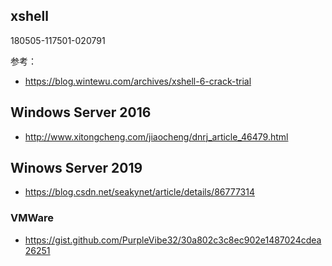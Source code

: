 ## xshell

180505-117501-020791

参考：
- https://blog.wintewu.com/archives/xshell-6-crack-trial


## Windows Server 2016
- http://www.xitongcheng.com/jiaocheng/dnrj_article_46479.html


## Winows Server 2019
- https://blog.csdn.net/seakynet/article/details/86777314

### VMWare
- https://gist.github.com/PurpleVibe32/30a802c3c8ec902e1487024cdea26251
